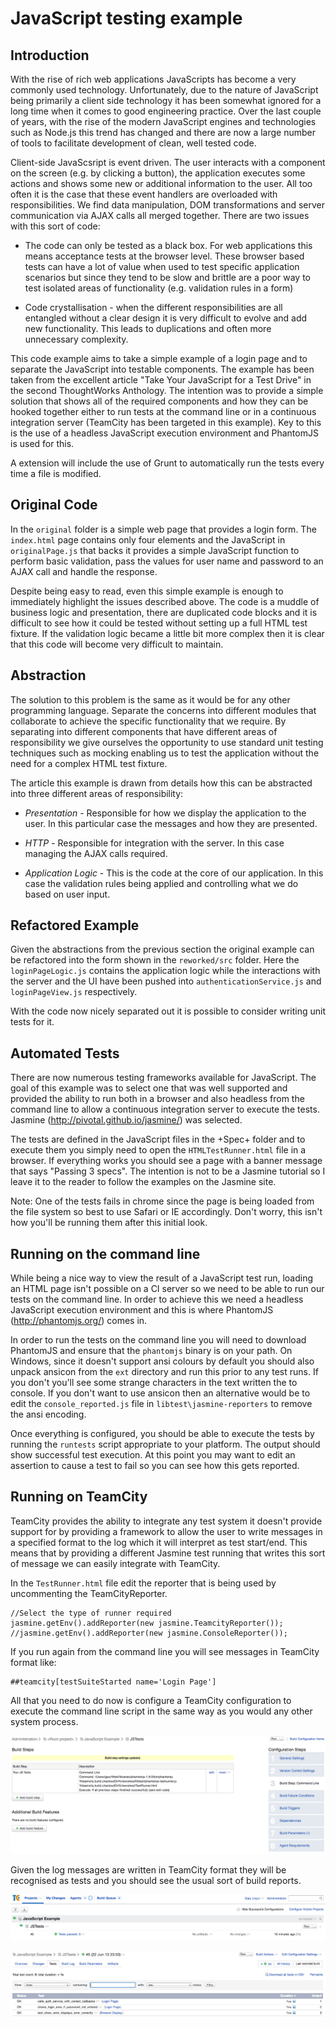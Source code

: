 # JavaScript testing example

## Introduction

With the rise of rich web applications JavaScripts has become a very commonly used  technology. Unfortunately, due to the nature of JavaScript being primarily a client side technology it has been somewhat ignored for a long time when it comes to good engineering practice. Over the last couple of years, with the rise of the modern JavaScript engines and technologies such as Node.js this trend has changed and there are now a large number of tools to facilitate development of clean, well tested code.

Client-side JavaScsript is event driven. The user interacts with a component on the screen (e.g. by clicking a button), the application executes some actions and shows some new or additional information to the user. All too often it is the case that these event handlers are overloaded with responsibilities. We find data manipulation, DOM transformations and server communication via AJAX calls all merged together. There are two issues with this sort of code:

* The code can only be tested as a black box. For web applications this means acceptance tests at the browser level. These browser based tests can have a lot of value when used to test specific application scenarios but since they tend to be slow and brittle are a poor way to test isolated areas of functionality (e.g. validation rules in a form)

* Code crystallisation - when the different responsibilities are all entangled without a clear design it is very difficult to evolve and add new functionality. This leads to duplications and often more unnecessary complexity.

This code example aims to take a simple example of a login page and to separate the JavaScript into testable components. The example has been taken from the excellent article "Take Your JavaScript for a Test Drive" in the second ThoughtWorks Anthology. The intention was to provide a simple solution that shows all of the required components and how they can be hooked together either to run tests at the command line or in a continuous integration server (TeamCity has been targeted in this example). Key to this is the use of a headless JavaScript execution environment and PhantomJS is used for this.

A extension will include the use of Grunt to automatically run the tests every time a file is modified.

## Original Code

In the `original` folder is a simple web page that provides a login form. The `index.html` page contains only four elements and the JavaScript in `originalPage.js` that backs it provides a simple JavaScript function to perform basic validation, pass the values for user name and password to an AJAX call and handle the response. 

Despite being easy to read, even this simple example is enough to immediately highlight the issues described above. The code is a muddle of business logic and presentation, there are duplicated code blocks and it is difficult to see how it could be tested without setting up a full HTML test fixture. If the validation logic became a little bit more complex then it is clear that this code will become very difficult to maintain.

## Abstraction

The solution to this problem is the same as it would be for any other programming language. Separate the concerns into different modules that collaborate to achieve the specific functionality that we require. By separating into different components that have different areas of responsibility we give ourselves the opportunity to use standard unit testing techniques such as mocking enabling us to test the application without the need for a complex HTML test fixture.

The article this example is drawn from details how this can be abstracted into three different areas of responsibility:

* *Presentation* - Responsible for how we display the application to the user. In this particular case the messages and how they are presented.

* *HTTP* - Responsible for integration with the server. In this case managing the AJAX calls required.

* *Application Logic* - This is the code at the core of our application. In this case the validation rules being applied and controlling what we do based on user input.

## Refactored Example

Given the abstractions from the previous section the original example can be refactored into the form shown in the `reworked/src` folder. Here the `loginPageLogic.js` contains the application logic while the interactions with the server and the UI have been pushed into `authenticationService.js` and `loginPageView.js` respectively.

With the code now nicely separated out it is possible to consider writing unit tests for it.

## Automated Tests

There are now numerous testing frameworks available for JavaScript. The goal of this example was to select one that was well supported and provided the ability to run both in a browser and also headless from the command line to allow a continuous integration server to execute the tests. Jasmine (http://pivotal.github.io/jasmine/) was selected.

The tests are defined in the JavaScript files in the +Spec+ folder and to execute them you simply need to open the `HTMLTestRunner.html` file in a browser. If everything works you should see a page with a banner message that says "Passing 3 specs". The intention is not to be a Jasmine tutorial so I leave it to the reader to follow the examples on the Jasmine site.

Note: One of the tests fails in chrome since the page is being loaded from the file system so best to use Safari or IE accordingly. Don't worry, this isn't how you'll be running them after this initial look.

## Running on the command line

While being a nice way to view the result of a JavaScript test run, loading an HTML page isn't possible on a CI server so we need to be able to run our tests on the command line. In order to achieve this we need a headless JavaScript execution environment and this is where PhantomJS (http://phantomjs.org/) comes in.

In order to run the tests on the command line you will need to download PhantomJS and ensure that the `phantomjs` binary is on your path. On Windows, since it doesn't support ansi colours by default you should also unpack ansicon from the `ext` directory and run this prior to any test runs. If you don't you'll see some strange characters in the text written the to console. If you don't want to use ansicon then an alternative would be to edit the `console_reported.js` file in `libtest\jasmine-reporters` to remove the ansi encoding.

Once everything is configured, you should be able to execute the tests by running the `runtests` script appropriate to your platform. The output should show successful test execution. At this point you may want to edit an assertion to cause a test to fail so you can see how this gets reported.

## Running on TeamCity

TeamCity provides the ability to integrate any test system it doesn't provide support for by providing a framework to allow the user to write messages in a specified format to the log which it will interpret as test start/end. This means that by providing a different Jasmine test running that writes this sort of message we can easily integrate with TeamCity.

In the `TestRunner.html` file edit the reporter that is being used by uncommenting the TeamCityReporter.

	//Select the type of runner required
	jasmine.getEnv().addReporter(new jasmine.TeamcityReporter());
	//jasmine.getEnv().addReporter(new jasmine.ConsoleReporter());

If you run again from the command line you will see messages in TeamCity format like:

	##teamcity[testSuiteStarted name='Login Page']

All that you need to do now is configure a TeamCity configuration to execute the command line script in the same way as you would any other system process.

![TeamCity build configuration](images/JSTestConfiguration.png)

Given the log messages are written in TeamCity format they will be recognised as tests and you should see the usual sort of build reports.

![Run Summary](images/RunSummary.png)

![Test Results](images/TestResults.png)

